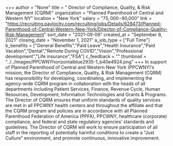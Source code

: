 +++
author = "None"
title = " Director of Compliance, Quality, & Risk Management (CQRM)"
organization = "Planned Parenthood of Central and Western NY"
location = "New York"
salary = "$75,000-$90,000"
link = "https://recruiting.paylocity.com/recruiting/jobs/Details/628473/Planned-Parenthood-of-Central-Western-New-York/Director-of-Compliance-Quality-Risk-Management"
sort_date = "2021-09-08"
created_at = "September 8, 2021"
closing_date = "November 1, 2021"
a_job_type = ["Full Time"]
b_benefits = ["General Benefits","Paid Leave","Health Insurance","Paid Vacation","Dental","Remote During COVID","Vision","Professional development","Life insurance","FSA"]
c_feedback = ""
thumbnail = "../../images/PPCWNYhorizontalblue2935-1_b40e4924.png"
+++
In support of Planned Parenthood of Central and Western New York (PPCWNY)’s mission, the Director of Compliance, Quality, & Risk Management (CQRM) has responsibility for developing, coordinating, and implementing the agency-wide CQRM program in collaboration with the heads of all departments including Patient Services, Finance, Revenue Cycle, Human Resources, Development, Information Technologies and Grants & Programs. The Director of CQRM ensures that uniform standards of quality services are met in all PPCWNY health centers and throughout the affiliate and that the CQRM program and policies are in accordance with all Planned Parenthood Federation of America (PPFA), PPCWNY, healthcare (corporate) compliance, and federal and state regulatory agencies’ standards and guidelines. The Director of CQRM will work to ensure participation of all staff in the reporting of potentially harmful conditions to create a “Just Culture” environment, and promote continuous, innovative improvement.